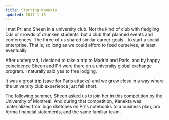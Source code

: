 ```yaml
---
title: Starting Kanekta
updated: 2017-1-15
---
```


I met Pri and Sheen in a university club. Not the kind of club with fledgling DJs or crowds of drunken students, but a club that planned events and conferences. The three of us shared similar career goals - to start a social enterprise. That is, so long as we could afford to feed ourselves, at least eventually.

After undergrad, I decided to take a trip to Madrid and Paris, and by happy coincidence Sheen and Pri were there on a university global exchange program. I naturally said yes to free lodging.

It was a great trip (save for Paris attacks) and we grew close in a way where the university club experience just fell short.

The following summer, Sheen asked us to join her in this competition by the University of Montreal. And during that competition, Kanekta was materialized from logo sketches on Pri's notebooks to a business plan, pro forma financial statements, and the same familiar team.
